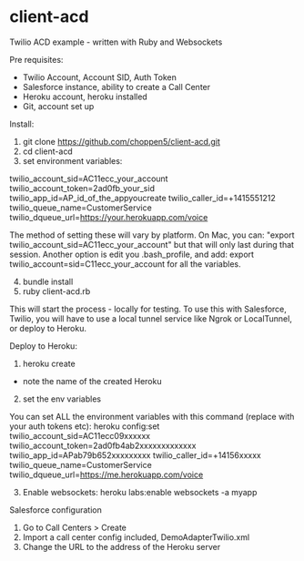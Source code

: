 client-acd
==========

Twilio ACD example - written with Ruby and Websockets

Pre requisites:
- Twilio Account, Account SID, Auth Token
- Salesforce instance, ability to create a Call Center
- Heroku account, heroku installed
- Git, account set up

Install:

1. git clone https://github.com/choppen5/client-acd.git
2. cd client-acd 
3. set environment variables:

twilio_account_sid=AC11ecc_your_account
twilio_account_token=2ad0fb_your_sid
twilio_app_id=AP_id_of_the_appyoucreate
twilio_caller_id=+1415551212  
twilio_queue_name=CustomerService 
twilio_dqueue_url=https://your.herokuapp.com/voice

The method of setting these will vary by platform.  On Mac, you can: "export twilio_account_sid=AC11ecc_your_account" but that will only last during that session. Another option is edit you .bash_profile, and add:  export twilio_account=sid=C11ecc_your_account for all the variables.

4. bundle install
5. ruby client-acd.rb 

This will start the process - locally for testing. To use this with Salesforce, Twilio, you will have to use a local tunnel service like Ngrok or LocalTunnel, or deploy to Heroku.

Deploy to Heroku:

1. heroku create 
- note the name of the created Heroku
2. set the env variables

You can set ALL the environment variables with this command (replace with your auth tokens etc):
heroku config:set twilio_account_sid=AC11ecc09xxxxxx   twilio_account_token=2ad0fb4ab2xxxxxxxxxxxxx twilio_app_id=APab79b652xxxxxxxxx twilio_caller_id=+14156xxxxx twilio_queue_name=CustomerService twilio_dqueue_url=https://me.herokuapp.com/voice

3. Enable websockets:
 heroku labs:enable websockets -a myapp


Salesforce configuration
1. Go to Call Centers >  Create
2. Import a call center config included, DemoAdapterTwilio.xml
3. Change the URL to the address of the Heroku server



